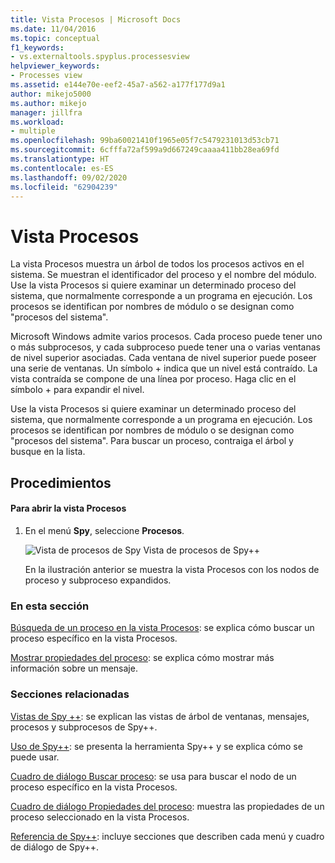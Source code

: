```yaml
---
title: Vista Procesos | Microsoft Docs
ms.date: 11/04/2016
ms.topic: conceptual
f1_keywords:
- vs.externaltools.spyplus.processesview
helpviewer_keywords:
- Processes view
ms.assetid: e144e70e-eef2-45a7-a562-a177f177d9a1
author: mikejo5000
ms.author: mikejo
manager: jillfra
ms.workload:
- multiple
ms.openlocfilehash: 99ba60021410f1965e05f7c5479231013d53cb71
ms.sourcegitcommit: 6cfffa72af599a9d667249caaaa411bb28ea69fd
ms.translationtype: HT
ms.contentlocale: es-ES
ms.lasthandoff: 09/02/2020
ms.locfileid: "62904239"
---
```

# <a name="processes-view"></a>Vista Procesos
La vista Procesos muestra un árbol de todos los procesos activos en el sistema. Se muestran el identificador del proceso y el nombre del módulo. Use la vista Procesos si quiere examinar un determinado proceso del sistema, que normalmente corresponde a un programa en ejecución. Los procesos se identifican por nombres de módulo o se designan como "procesos del sistema".

 Microsoft Windows admite varios procesos. Cada proceso puede tener uno o más subprocesos, y cada subproceso puede tener una o varias ventanas de nivel superior asociadas. Cada ventana de nivel superior puede poseer una serie de ventanas. Un símbolo + indica que un nivel está contraído. La vista contraída se compone de una línea por proceso. Haga clic en el símbolo + para expandir el nivel.

 Use la vista Procesos si quiere examinar un determinado proceso del sistema, que normalmente corresponde a un programa en ejecución. Los procesos se identifican por nombres de módulo o se designan como "procesos del sistema". Para buscar un proceso, contraiga el árbol y busque en la lista.

## <a name="procedures"></a>Procedimientos

#### <a name="to-open-the-processes-view"></a>Para abrir la vista Procesos

1. En el menú **Spy**, seleccione **Procesos**.

   ![Vista de procesos de Spy](../debugger/media/spy--_processes.png "Spy++_Processes") Vista de procesos de Spy++

   En la ilustración anterior se muestra la vista Procesos con los nodos de proceso y subproceso expandidos.

### <a name="in-this-section"></a>En esta sección
 [Búsqueda de un proceso en la vista Procesos](../debugger/how-to-search-for-a-process-in-processes-view.md): se explica cómo buscar un proceso específico en la vista Procesos.

 [Mostrar propiedades del proceso](../debugger/how-to-display-process-properties.md): se explica cómo mostrar más información sobre un mensaje.

### <a name="related-sections"></a>Secciones relacionadas
 [Vistas de Spy ++](../debugger/spy-increment-views.md): se explican las vistas de árbol de ventanas, mensajes, procesos y subprocesos de Spy++.

 [Uso de Spy++](../debugger/using-spy-increment.md): se presenta la herramienta Spy++ y se explica cómo se puede usar.

 [Cuadro de diálogo Buscar proceso](../debugger/process-search-dialog-box.md): se usa para buscar el nodo de un proceso específico en la vista Procesos.

 [Cuadro de diálogo Propiedades del proceso](../debugger/process-properties-dialog-box.md): muestra las propiedades de un proceso seleccionado en la vista Procesos.

 [Referencia de Spy++](../debugger/spy-increment-reference.md): incluye secciones que describen cada menú y cuadro de diálogo de Spy++.